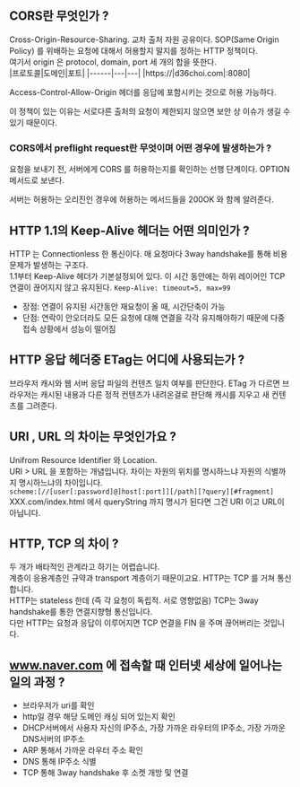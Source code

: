 ## CORS란 무엇인가 ?

Cross-Origin-Resource-Sharing. 교차 출처 자원 공유이다.
SOP(Same Origin Policy) 를 위배하는 요청에 대해서 허용할지 말지를 정하는 HTTP 정책이다.  
여기서 origin 은 protocol, domain, port 세 개의 합을 뜻한다.  
|프로토콜|도메인|포트|
|------|---|---|
|https://|d36choi.com|:8080|

Access-Control-Allow-Origin 헤더를 응답에 포함시키는 것으로 허용 가능하다.  

이 정책이 있는 이유는 서로다른 출처의 요청이 제한되지 않으면 보안 상 이슈가 생길 수 있기 때문이다.

### CORS에서 preflight request란 무엇이며 어떤 경우에 발생하는가 ?
요청을 보내기 전, 서버에게 CORS 를 허용하는지를 확인하는 선행 단계이다. OPTION 메서드로 보낸다.  

서버는 허용하는 오리진인 경우에 허용하는 메서드들을 200OK 와 함께 알려준다.


## HTTP 1.1의 Keep-Alive 헤더는 어떤 의미인가 ?

HTTP 는 Connectionless 한 통신이다. 매 요청마다 3way handshake를 통해 비용문제가 발생하는 구조다.  
1.1부터 Keep-Alive 헤더가 기본설정되어 있다. 이 시간 동안에는 하위 레이어인 TCP 연결이 끊어지지 않고 유지된다.
`Keep-Alive: timeout=5, max=99`

- 장점: 연결이 유지된 시간동안 재요청이 올 때, 시간단축이 가능
- 단점: 연락이 안오더라도 모든 요청에 대해 연결을 각각 유지해야하기 때문에 다중 접속 상황에서 성능이 떨어짐


## HTTP 응답 헤더중 ETag는 어디에 사용되는가 ?
브라우저 캐시와 웹 서버 응답 파일의 컨텐츠 일치 여부를 판단한다.
ETag 가 다르면 브라우저는 캐시된 내용과 다른 정적 컨텐츠가 내려온걸로 판단해 캐시를 지우고 새 컨텐츠를 그려준다.  

## URI , URL 의 차이는 무엇인가요 ?
Unifrom Resource Identifier 와 Location.  
URI > URL 을 포함하는 개념입니다. 차이는 자원의 위치를 명시하느냐 자원의 식별까지 명시하느냐의 차이입니다.  
`scheme:[//[user[:password]@]host[:port]][/path][?query][#fragment]`  
XXX.com/index.html 에서 queryString 까지 명시가 된다면 그건 URI 이고 URL이 아닙니다.  


## HTTP, TCP 의 차이 ?
두 개가 배타적인 관계라고 하기는 어렵습니다.  
계층이 응용계층인 규약과 transport 계층이기 때문이고요. HTTP는 TCP 를 거쳐 통신합니다.  
HTTP는 stateless 한데 (즉 각 요청이 독립적. 서로 영향없음) TCP는 3way handshake를 통한 연결지향형 통신입니다.  
다만 HTTP는 요청과 응답이 이루어지면 TCP 연결을 FIN 을 주며 끊어버리는 것입니다.  

## www.naver.com 에 접속할 때 인터넷 세상에 일어나는 일의 과정 ?
- 브라우저가 uri를 확인
- http일 경우 해당 도메인 캐싱 되어 있는지 확인
- DHCP서버에서 사용자 자신의 IP주소, 가장 가까운 라우터의 IP주소, 가장 가까운 DNS서버의 IP주소
- ARP 통해서 가까운 라우터 주소 확인
- DNS 통해 IP주소 식별
- TCP 통해 3way handshake 후 소켓 개방 및 연결

